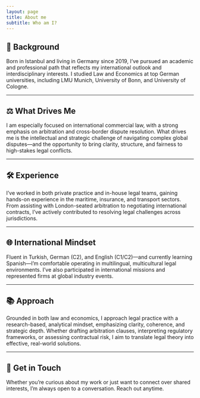 ```yaml
---
layout: page
title: About me
subtitle: Who am I?
---
```

## 📍 Background  
Born in Istanbul and living in Germany since 2019, I’ve pursued an academic and professional path that reflects my international outlook and interdisciplinary interests. I studied Law and Economics at top German universities, including LMU Munich, University of Bonn, and University of Cologne.

---

## ⚖️ What Drives Me  
I am especially focused on international commercial law, with a strong emphasis on arbitration and cross-border dispute resolution. What drives me is the intellectual and strategic challenge of navigating complex global disputes—and the opportunity to bring clarity, structure, and fairness to high-stakes legal conflicts.

---

## 🛠️ Experience  
I’ve worked in both private practice and in-house legal teams, gaining hands-on experience in the maritime, insurance, and transport sectors. From assisting with London-seated arbitration to negotiating international contracts, I’ve actively contributed to resolving legal challenges across jurisdictions.

---

## 🌐 International Mindset  
Fluent in Turkish, German (C2), and English (C1/C2)—and currently learning Spanish—I’m comfortable operating in multilingual, multicultural legal environments. I’ve also participated in international missions and represented firms at global industry events.

---

## 📚 Approach  
Grounded in both law and economics, I approach legal practice with a research-based, analytical mindset, emphasizing clarity, coherence, and strategic depth. Whether drafting arbitration clauses, interpreting regulatory frameworks, or assessing contractual risk, I aim to translate legal theory into effective, real-world solutions.

---

## 📩 Get in Touch  
Whether you’re curious about my work or just want to connect over shared interests, I’m always open to a conversation. Reach out anytime.
